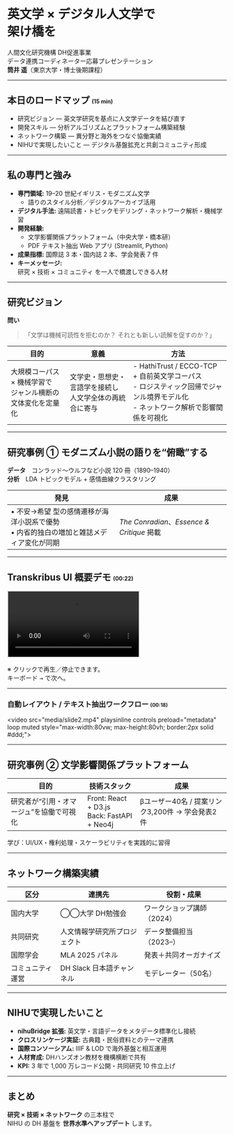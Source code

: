 <!-- =======================  Slide 1  ======================= -->
<!-- .slide: data-background-image="images/bridge.jpg" data-background-size="cover" -->


<h1 class="title">
  英文学 × デジタル人文学で<br>架け橋を
</h1>

<p class="subtitle">
  人間文化研究機構&nbsp;DH促進事業<br>
  データ連携コーディネーター応募プレゼンテーション<br>
  <strong>筒井&nbsp;遥</strong>（東京大学・博士後期課程）
</p>


---

<!-- =======================  Slide 2  ======================= -->
<!-- .slide: class="with-vertical-bar" -->
<!-- .slide: class="smaller" -->
## 本日のロードマップ <span style="font-size:0.6em;">(15 min)</span>

- 研究ビジョン — 英文学研究を基点に人文学データを結び直す  
- 開発スキル — 分析アルゴリズムとプラットフォーム構築経験  
- ネットワーク構築 — 異分野と海外をつなぐ協働実績  
- NIHUで実現したいこと — デジタル基盤拡充と共創コミュニティ形成  

<!-- アイコンは後で `<i data-feather="book">` 等を挿入しても OK -->

---

<!-- =======================  Slide 3  ======================= -->
<!-- .slide: class="smaller" -->
## 私の専門と強み

- **専門領域:** 19–20 世紀イギリス・モダニズム文学  
  - 語りのスタイル分析／デジタルアーカイブ活用
- **デジタル手法:** 遠隔読書・トピックモデリング・ネットワーク解析・機械学習  
- **開発経験:**  
  - 文学影響関係プラットフォーム（中央大学・橋本研）  
  - PDF テキスト抽出 Web アプリ (Streamlit, Python)
- **成果指標:** 国際誌 3 本・国内誌 2 本、学会発表 7 件
- **キーメッセージ:**  
  研究 × 技術 × コミュニティ を一人で橋渡しできる人材

<!-- 右側にネットワーク図や論文サムネイルを貼る想定 -->

---

<!-- =======================  Slide 4  ======================= -->
<!-- .slide: class="smaller" -->
## 研究ビジョン

**問い**  
> 「文学は機械可読性を拒むのか？ それとも新しい読解を促すのか？」

| 目的 | 意義 | 方法 |
|------|------|------|
| 大規模コーパス × 機械学習で<br>ジャンル横断の文体変化を定量化 | 文学史・思想史・言語学を接続し<br>人文学全体の再統合に寄与 | - HathiTrust / ECCO-TCP + 自前英文学コーパス<br>- ロジスティック回帰でジャンル境界モデル化<br>- ネットワーク解析で影響関係を可視化 |

<!-- 右にジャンル分布散布図の例を配置 -->

---

<!-- =======================  Slide 5  ======================= -->
<!-- .slide: class="smaller" -->
## 研究事例 ① モダニズム小説の語りを“俯瞰”する

**データ**　コンラッド〜ウルフなど小説 120 冊（1890–1940）  
**分析**　LDA トピックモデル + 感情曲線クラスタリング  

| 発見 | 成果 |
|------|------|
| • 不安→希望 型の感情遷移が海洋小説系で優勢<br>• 内省的独白の増加と雑誌メディア変化が同期 | *The Conradian*、*Essence & Critique* 掲載 |

<!-- 左: 感情曲線 / 右: トピックヒートマップ -->

---

<!-- ここから HTML スライド -->
<section data-markdown="false" data-state="media">

  <h2>Transkribus UI 概要デモ <span style="font-size:0.6em;">(00:22)</span></h2>

  <video
    src="media/slide.mp4"
    playsinline controls preload="metadata"
    style="max-width:80vw; max-height:80vh; border:2px solid #ddd;">
  </video>

  <p style="margin-top:1rem;">
    ※ クリックで再生／停止できます。<br>
    キーボード <kbd>&rarr;</kbd> で次へ。
  </p>

</section>


---

<!-- =================== スライド 3 : デモ動画 ② =================== -->
<!-- .slide: class="media" -->

### 自動レイアウト / テキスト抽出ワークフロー <span style="font-size:0.7em;">(00:18)</span>

<video
  src="media/slide2.mp4"     <!-- ★ こちらも実際のファイル名 -->
  playsinline controls preload="metadata" loop muted
  style="max-width:80vw; max-height:80vh; border:2px solid #ddd;">
</video>

---

<!-- =======================  Slide 6  ======================= -->
<!-- .slide: class="smaller" -->
## 研究事例 ② 文学影響関係プラットフォーム

| 目的 | 技術スタック | 成果 |
|------|--------------|------|
| 研究者が“引用・オマージュ”を協働で可視化 | Front: React + D3.js<br>Back: FastAPI + Neo4j | βユーザー40名 / 提案リンク3,200件 → 学会発表2件 |

学び：UI/UX・権利処理・スケーラビリティを実践的に習得

---

<!-- =======================  Slide 7  ======================= -->
<!-- .slide: class="smaller" -->
## ネットワーク構築実績

| 区分 | 連携先 | 役割・成果 |
|------|--------|------------|
| 国内大学 | ◯◯大学 DH勉強会 | ワークショップ講師（2024） |
| 共同研究 | 人文情報学研究所プロジェクト | データ整備担当（2023–） |
| 国際学会 | MLA 2025 パネル | 発表＋共同オーガナイズ |
| コミュニティ運営 | DH Slack 日本語チャンネル | モデレーター（50名） |

<!-- 背景に世界地図 or 年表を薄く配置 -->

---

<!-- =======================  Slide 8  ======================= -->
<!-- .slide: class="smaller" -->
## NIHUで実現したいこと

- **nihuBridge 拡張:** 英文学・言語データをメタデータ標準化し接続  
- **クロスリンケージ実証:** 古典籍・民俗資料とのテーマ連携  
- **国際コンソーシアム:** IIIF & LOD で海外基盤と相互運用  
- **人材育成:** DHハンズオン教材を機構横断で共有  
- **KPI:** 3 年で 1,000 万レコード公開・共同研究 10 件立上げ

---

<!-- =======================  Slide 9  ======================= -->
<!-- .slide: class="smaller" -->
## まとめ

**研究 × 技術 × ネットワーク** の三本柱で  
NIHU の DH 基盤を **世界水準へアップデート** します。
